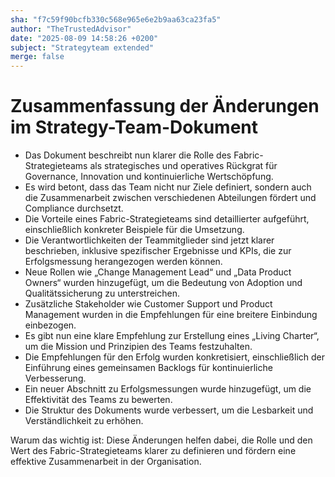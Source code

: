 ```yaml
---
sha: "f7c59f90bcfb330c568e965e6e2b9aa63ca23fa5"
author: "TheTrustedAdvisor"
date: "2025-08-09 14:58:26 +0200"
subject: "Strategyteam extended"
merge: false
---
```


# Zusammenfassung der Änderungen im Strategy-Team-Dokument

- Das Dokument beschreibt nun klarer die Rolle des Fabric-Strategieteams als strategisches und operatives Rückgrat für Governance, Innovation und kontinuierliche Wertschöpfung.
- Es wird betont, dass das Team nicht nur Ziele definiert, sondern auch die Zusammenarbeit zwischen verschiedenen Abteilungen fördert und Compliance durchsetzt.
- Die Vorteile eines Fabric-Strategieteams sind detaillierter aufgeführt, einschließlich konkreter Beispiele für die Umsetzung.
- Die Verantwortlichkeiten der Teammitglieder sind jetzt klarer beschrieben, inklusive spezifischer Ergebnisse und KPIs, die zur Erfolgsmessung herangezogen werden können.
- Neue Rollen wie „Change Management Lead“ und „Data Product Owners“ wurden hinzugefügt, um die Bedeutung von Adoption und Qualitätssicherung zu unterstreichen.
- Zusätzliche Stakeholder wie Customer Support und Product Management wurden in die Empfehlungen für eine breitere Einbindung einbezogen.
- Es gibt nun eine klare Empfehlung zur Erstellung eines „Living Charter“, um die Mission und Prinzipien des Teams festzuhalten.
- Die Empfehlungen für den Erfolg wurden konkretisiert, einschließlich der Einführung eines gemeinsamen Backlogs für kontinuierliche Verbesserung.
- Ein neuer Abschnitt zu Erfolgsmessungen wurde hinzugefügt, um die Effektivität des Teams zu bewerten.
- Die Struktur des Dokuments wurde verbessert, um die Lesbarkeit und Verständlichkeit zu erhöhen.

Warum das wichtig ist: Diese Änderungen helfen dabei, die Rolle und den Wert des Fabric-Strategieteams klarer zu definieren und fördern eine effektive Zusammenarbeit in der Organisation.

